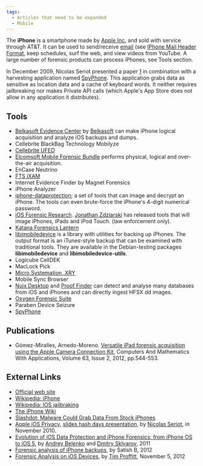 ```yaml
---
tags:
  - Articles that need to be expanded
  - Mobile
---
```

The **iPhone** is a smartphone made by [Apple Inc.](apple_inc..md) and sold
with service through AT&T. It can be used to send/receive [email](email.md)
(see [IPhone Mail Header Format](iphone_mail_header_format.md), keep schedules,
surf the web, and view videos from YouTube. A large number of forensic products
can process iPhones, see Tools section.

In December 2009, Nicolas Seriot presented a paper
[1](http://seriot.ch/resources/talks_papers/iPhonePrivacy.pdf) in
combination with a harvesting application named
[SpyPhone](http://github.com/nst/spyphone). This application grabs data
as sensitive as location data and a cache of keyboard words. It neither
requires jailbreaking nor makes Private API calls (which Apple's App
Store does not allow in any application it distributes).

## Tools

- [Belkasoft Evidence Center](https://belkasoft.com/ec)
  by [Belkasoft](belkasoft.md) can make iPhone logical acquisition and analyze
  iOS backups and dumps.
- Cellebrite BlackBag Technology Mobilyze
- [Cellebrite UFED](https://www.cellebrite.com/forensic-solutions/ios-forensics.html)
- [Elcomsoft Mobile Forensic Bundle](https://www.elcomsoft.com/emfb.html) performs physical,
  logical and over-the-air acquisition.
- EnCase Neutrino
- [FTS iXAM](http://www.ixam-forensics.com/)
- Internet Evidence Finder by Magnet Forensics
- iPhone Analyzer
- [iphone-dataprotection](http://code.google.com/p/iphone-dataprotection/);
  a set of tools that can image and decrypt an iPhone. The tools can
  even brute-force the iPhone's 4-digit numerical password.
- [iOS Forensic Research](http://www.iosresearch.org). [Jonathan Zdziarski](jonathan_zdziarski.md) has released tools that will
  image iPhones, iPads and iPod Touch. (law enforcement only).
- [Katana Forensics Lantern](http://katanaforensics.com/products/)
- [libimobiledevice](http://www.libimobiledevice.org/) is a library with
  utilities for backing up iPhones. The output format is an iTunes-style
  backup that can be examined with traditional tools. They are available
  in the Debian-testing packages **libimobiledevice** and
  **libimobiledevice-utils**.
- Logicube CellDEK
- MacLock Pick
- [Micro Systemation .XRY](.xry.md)
- Mobile Sync Browser
- [Nuix Desktop](nuix_desktop.md) and [Proof Finder](proof_finder.md) can detect and analyse many databases
  from iOS and iPhones and can directly ingest HFSX dd images.
- [Oxygen Forensic Suite](oxygen_forensic_suite.md)
- Paraben Device Seizure
- [SpyPhone](http://github.com/nst/spyphone)

## Publications

- Gómez-Miralles, Arnedo-Moreno. [Versatile iPad forensic acquisition using the Apple Camera Connection Kit](http://openaccess.uoc.edu/webapps/o2/bitstream/10609/11862/1/iPadForensics.pdf),
  Computers And Mathematics With Applications, Volume 63, Issue 2, 2012,
  pp.544-553.

## External Links

- [Official web site](http://www.apple.com/iphone/)
- [Wikipedia: iPhone](http://en.wikipedia.org/wiki/IPhone)
- [Wikipedia: IOS jailbraking](http://en.wikipedia.org/wiki/IOS_jailbreaking)
- [The iPhone Wiki](http://theiphonewiki.com/wiki/Main_Page)
- [Slashdot: Malware Could Grab Data From Stock iPhones](http://it.slashdot.org/story/09/12/04/0413235/Malware-Could-Grab-Data-From-Stock-iPhones?from=rss&utm_source=feedburner&utm_medium=feed&utm_campaign=Feed%3A+Slashdot%2Fslashdot+%28Slashdot%29)
- [Apple iOS Privacy](http://seriot.ch/resources/talks_papers/iPhonePrivacy.pdf),
  [slides hash days presentation](http://seriot.ch/resources/talks_papers/ios_privacy_hashdays.pdf),
  by [Nicolas Seriot](nicolas_seriot.md), in November 2010.
- [Evolution of iOS Data Protection and iPhone Forensics: from iPhone OS to iOS 5](http://media.blackhat.com/bh-ad-11/Belenko/bh-ad-11-Belenko-iOS_Data_Protection.pdf),
  by [Andrey Belenko](andrey_belenko.md) and [Dmitry Sklyarov](dmitry_sklyarov.md), 2011
- [Forensic analysis of iPhone backups](http://www.exploit-db.com/wp-content/themes/exploit/docs/19767.pdf),
  by Satish B, 2012
- [Forensic Analysis on iOS Devices](http://www.sans.org/reading_room/whitepapers/forensics/forensic-analysis-ios-devices_34092),
  by [Tim Proffitt](tim_proffitt.md), November 5, 2012
